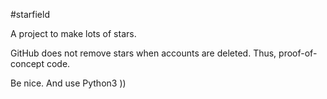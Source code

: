 #starfield

A project to make lots of stars.

GitHub does not remove stars when accounts are deleted. Thus, proof-of-concept code.

Be nice. And use Python3 ))
